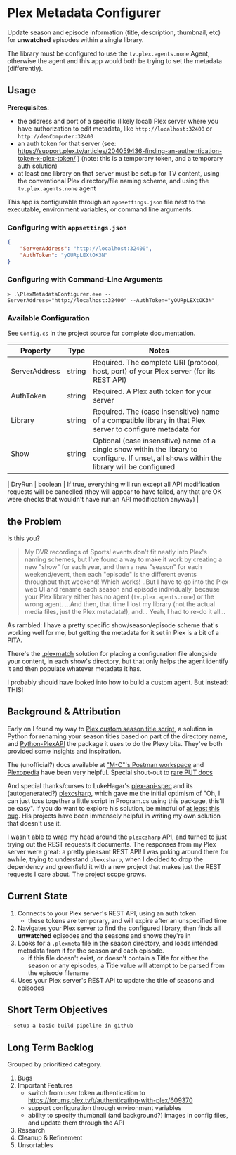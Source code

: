 # Plex Metadata Configurer

Update season and episode information (title, description, thumbnail, etc) for **unwatched** episodes within a single library.

The library must be configured to use the `tv.plex.agents.none` Agent, otherwise the agent and this app would both be trying to set the metadata (differently).

## Usage
**Prerequisites:** 
  - the address and port of a specific (likely local) Plex server where you have authorization to edit metadata, like `http://localhost:32400` or `http://denComputer:32400`
  - an auth token for that server (see: https://support.plex.tv/articles/204059436-finding-an-authentication-token-x-plex-token/ ) (note: this is a temporary token, and a temporary auth solution)
  - at least one library on that server must be setup for TV content, using the conventional Plex directory/file naming scheme, and using the `tv.plex.agents.none` agent
  
This app is configurable through an `appsettings.json` file next to the executable, environment variables, or command line arguments.


### Configuring with `appsettings.json`
```json
{
	"ServerAddress": "http://localhost:32400",
	"AuthToken": "yOURpLEXtOK3N"
}
```

### Configuring with Command-Line Arguments
```
> .\PlexMetadataConfigurer.exe --ServerAddress="http://localhost:32400" --AuthToken="yOURpLEXtOK3N"
```

### Available Configuration
See `Config.cs` in the project source for complete documentation.

| Property | Type | Notes |
| --- | --- | --- |
| ServerAddress | string | Required. The complete URI (protocol, host, port) of your Plex server (for its REST API) |
| AuthToken | string | Required. A Plex auth token for your server |
| Library | string | Required. The (case insensitive) name of a compatible library in that Plex server to configure metadata for |
| Show | string | Optional (case insensitive) name of a single show  within the library to configure. If unset, all shows within the library will be configured |

| DryRun | boolean | If true, everything will run except all API modification requests will be cancelled  (they will appear to have failed, any that are OK were checks that wouldn't have run an API modification anyway) |


## the Problem

Is this you?

> My DVR recordings of Sports! events don't fit neatly into Plex's naming schemes, but I've found a way to make it work by creating a new "show" for each year, and then a new "season" for each weekend/event, then each "episode" is the different events throughout that weekend! Which works! ..But I have to go into the Plex web UI and rename each season and episode individually, because your Plex library either has no agent (`tv.plex.agents.none`) or the wrong agent. ...And then, that time I lost my library (not the actual media files, just the Plex metadata!), and... Yeah, I had to re-do it all...

As rambled: I have a pretty specific show/season/episode scheme that's working well for me, but getting the metadata for it set in Plex is a bit of a PITA. 

There's the [.plexmatch](https://support.plex.tv/articles/plexmatch/) solution for placing a configuration file alongside your content, in each show's directory, but that only helps the agent identify it and then populate whatever metadata it has.

I probably should have looked into how to build a custom agent. But instead: THIS!


## Background & Attribution
Early on I found my way to [Plex custom season title script](https://web.archive.org/web/20230102221830/https://pastebin.com/qMVCp4Cv), a solution in Python for renaming your season titles based on part of the directory name, and [Python-PlexAPI](https://github.com/pkkid/python-plexapi) the package it uses to do the Plexy bits. They've both provided some insights and inspiration.

The (unofficial?) docs available at ["M-C"'s Postman workspace](https://www.postman.com/fyvekatz/m-c-s-public-workspace/request/6gfy9hu/update-movie-details) and [Plexopedia](https://www.plexopedia.com/plex-media-server/api/library/details/) have been very helpful. Special shout-out to [rare PUT docs](https://www.postman.com/fyvekatz/m-c-s-public-workspace/request/6gfy9hu/update-movie-details)

And special thanks/curses to LukeHagar's [plex-api-spec](https://github.com/LukeHagar/plex-api-spec) and its (autogenerated?) [plexcsharp](https://github.com/LukeHagar/plexcsharp), which gave me the initial optimism of "Oh, I can just toss together a little script in Program.cs using this package, this'll be easy". If you do want to explore his solution, be mindful of [at least this bug](https://github.com/LukeHagar/plexcsharp/issues/10). His projects have been immensely helpful in writing my own solution that doesn't use it.

I wasn't able to wrap my head around the `plexcsharp` API, and turned to just trying out the REST requests it documents. The responses from my Plex server were great: a pretty pleasant REST API! I was poking around there for awhile, trying to understand `plexcsharp`, when I decided to drop the dependency and greenfield it with a new project that makes just the REST requests I care about. The project scope grows.

## Current State

1. Connects to your Plex server's REST API, using an auth token
	- these tokens are temporary, and will expire after an unspecified time
2. Navigates your Plex server to find the configured library, then finds all **unwatched** episodes and the seasons and shows they're in
3. Looks for a `.plexmeta` file in the season directory, and loads intended metadata from it for the season and each episode.
	- if this file doesn't exist, or doesn't contain a Title for either the season or any episodes, a Title value will attempt to be parsed from the episode filename
4. Uses your Plex server's REST API to update the title of seasons and episodes

## Short Term Objectives
	- setup a basic build pipeline in github

## Long Term Backlog
Grouped by prioritized category.

1. Bugs
2. Important Features
	- switch from user token authentication to https://forums.plex.tv/t/authenticating-with-plex/609370
	- support configuration through environment variables
	- ability to specify thumbnail (and background?) images in config files, and update them through the API
3. Research
4. Cleanup & Refinement
5. Unsortables
